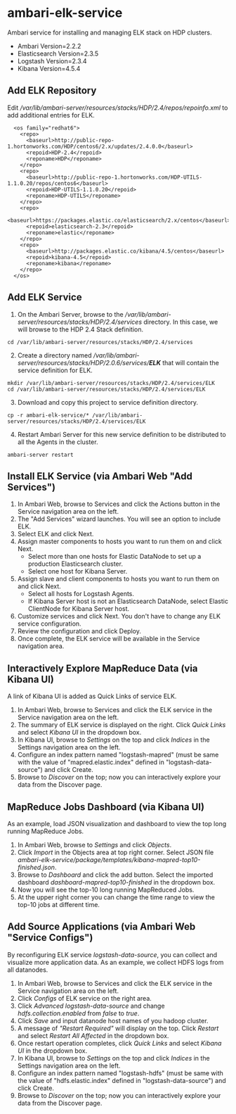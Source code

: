 # ambari-elk-service 

Ambari service for installing and managing ELK stack on HDP clusters.

- Ambari Version=2.2.2
- Elasticsearch Version=2.3.5
- Logstash Version=2.3.4
- Kibana Version=4.5.4

## Add ELK Repository

Edit */var/lib/ambari-server/resources/stacks/HDP/2.4/repos/repoinfo.xml* to add additional <repo> entries for ELK.

```
  <os family="redhat6">
    <repo>
      <baseurl>http://public-repo-1.hortonworks.com/HDP/centos6/2.x/updates/2.4.0.0</baseurl>
      <repoid>HDP-2.4</repoid>
      <reponame>HDP</reponame>
    </repo>
    <repo>
      <baseurl>http://public-repo-1.hortonworks.com/HDP-UTILS-1.1.0.20/repos/centos6</baseurl>
      <repoid>HDP-UTILS-1.1.0.20</repoid>
      <reponame>HDP-UTILS</reponame>
    </repo>
    <repo>
      <baseurl>https://packages.elastic.co/elasticsearch/2.x/centos</baseurl>
      <repoid>elasticsearch-2.3</repoid>
      <reponame>elastic</reponame>
    </repo>
    <repo>
      <baseurl>http://packages.elastic.co/kibana/4.5/centos</baseurl>
      <repoid>kibana-4.5</repoid>
      <reponame>kibana</reponame>
    </repo>
  </os>
```

## Add ELK Service
1. On the Ambari Server, browse to the */var/lib/ambari-server/resources/stacks/HDP/2.4/services* directory. In this case, we will browse to the HDP 2.4 Stack definition.

```
cd /var/lib/ambari-server/resources/stacks/HDP/2.4/services
```

2. Create a directory named */var/lib/ambari-server/resources/stacks/HDP/2.0.6/services/__ELK__* that will contain the service definition for ELK.

```
mkdir /var/lib/ambari-server/resources/stacks/HDP/2.4/services/ELK
cd /var/lib/ambari-server/resources/stacks/HDP/2.4/services/ELK
```

3. Download and copy this project to service definition directory.

```
cp -r ambari-elk-service/* /var/lib/ambari-server/resources/stacks/HDP/2.4/services/ELK
```

4. Restart Ambari Server for this new service definition to be distributed to all the Agents in the cluster.

```
ambari-server restart
```

## Install ELK Service  (via Ambari Web "Add Services")

1. In Ambari Web, browse to Services and click the Actions button in the Service navigation area on the left.
2. The "Add Services" wizard launches. You will see an option to include ELK.
3. Select ELK and click Next.
4. Assign master components to hosts you want to run them on and click Next.
    * Select more than one hosts for Elastic DataNode to set up a production Elasticsearch cluster.
    * Select one host for Kibana Server.
5. Assign slave and client components to hosts you want to run them on and click Next.
    * Select all hosts for Logstash Agents.
    * If Kibana Server host is not an Elasticsearch DataNode, select Elastic ClientNode for Kibana Server host.
6. Customize services and click Next. You don't have to change any ELK service configuration.
7. Review the configuration and click Deploy.
8. Once complete, the ELK service will be available in the Service navigation area.

## Interactively Explore MapReduce Data (via Kibana UI)

A link of Kibana UI is added as Quick Links of service ELK.

1. In Ambari Web, browse to Services and click the ELK service in the Service navigation area on the left.
2. The summary of ELK service is displayed on the right. Click *Quick Links* and select *Kibana UI* in the dropdown box.
3. In Kibana UI, browse to *Settings* on the top and click *Indices* in the Settings navigation area on the left. 
4. Configure an index pattern named "logstash-mapred" (must be same with the value of "mapred.elastic.index" defined in "logstash-data-source") and click Create.
5. Browse to *Discover* on the top; now you can interactively explore your data from the Discover page.

## MapReduce Jobs Dashboard (via Kibana UI)

As an example, load JSON visualization and dashboard to view the top long running MapReduce Jobs.

1. In Ambari Web, browse to *Settings* and click *Objects*.
2. Click *Import* in the Objects area at top right corner. Select JSON file *ambari-elk-service/package/templates/kibana-mapred-top10-finished.json*.
3. Browse to *Dashboard* and click the add button. Select the imported dashboard *dashboard-mapred-top10-finished* in the dropdown box.
4. Now you will see the top-10 long running MapReduced Jobs. 
5. At the upper right corner you can change the time range to view the top-10 jobs at different time.

## Add Source Applications (via Ambari Web "Service Configs")

By reconfiguring ELK service *logstash-data-source*, you can collect and visualize more application data. As an example, we collect HDFS logs from all datanodes.

1. In Ambari Web, browse to Services and click the ELK service in the Service navigation area on the left.
2. Click *Configs* of ELK service on the right area.
3. Click *Advanced logstash-data-source* and change *hdfs.collection.enabled* from *false* to *true*. 
4. Click *Save* and input datanode host names of you hadoop cluster.
5. A message of *"Restart Required"* will display on the top. Click *Restart* and select *Restart All Affected* in the dropdown box.
6. Once restart operation completes, click *Quick Links* and select *Kibana UI* in the dropdown box.
7. In Kibana UI, browse to *Settings* on the top and click *Indices* in the Settings navigation area on the left. 
8. Configure an index pattern named "logstash-hdfs" (must be same with the value of "hdfs.elastic.index" defined in "logstash-data-source") and click Create.
9. Browse to *Discover* on the top; now you can interactively explore your data from the Discover page.
